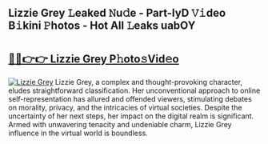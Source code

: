 ## Lizzie Grey 𝙻eaked 𝙽u𝚍e - Part-IyD 𝚅𝚒deo B𝚒kini 𝙿hotos - Hot All 𝙻eaks uabOY

# <h2><a href="http://ld6gjzc.urlbe.top/?page=Lizzie+Grey">🔗🔗👉👉 Lizzie Grey P𝚑oto𝚜Vid𝚎o</a></h2>

[![Lizzie Grey](https://i.imgur.com/eBuTRDB.gif)](http://ld6gjzc.urlbe.top/?page=Lizzie+Grey)
Lizzie Grey, a complex and thought-provoking character, eludes straightforward classification. Her unconventional approach to online self-representation has allured and offended viewers, stimulating debates on morality, privacy, and the intricacies of virtual societies. Despite the uncertainty of her next steps, her impact on the digital realm is significant. Armed with unwavering tenacity and undeniable charm, Lizzie Grey influence in the virtual world is boundless.
